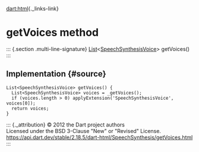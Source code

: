 [dart:html](../../dart-html/dart-html-library){._links-link}

getVoices method
================

::: {.section .multi-line-signature}
[List](../../dart-core/list-class)\<[SpeechSynthesisVoice](../speechsynthesisvoice-class)\>
getVoices()
:::

Implementation {#source}
--------------

``` {.language-dart data-language="dart"}
List<SpeechSynthesisVoice> getVoices() {
  List<SpeechSynthesisVoice> voices = _getVoices();
  if (voices.length > 0) applyExtension('SpeechSynthesisVoice', voices[0]);
  return voices;
}
```

::: {._attribution}
© 2012 the Dart project authors\
Licensed under the BSD 3-Clause \"New\" or \"Revised\" License.\
<https://api.dart.dev/stable/2.18.5/dart-html/SpeechSynthesis/getVoices.html>
:::

